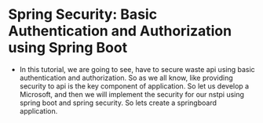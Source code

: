 # Spring Security: Basic Authentication and Authorization using Spring Boot

* In this tutorial, we are going to see, have to secure waste api using basic authentication and authorization. So as we all know, like providing security to api is the key component of application. So let us develop a Microsoft, and then we will implement the security for our nstpi using spring boot and spring security. So lets create a springboard application.
